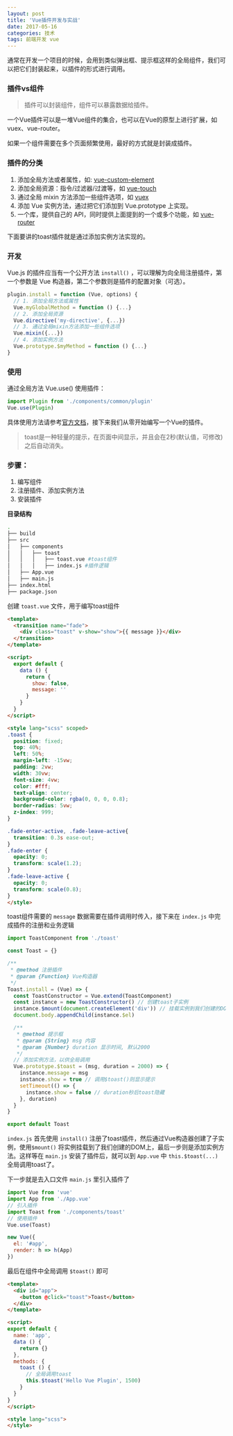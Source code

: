 ```yaml
---
layout: post
title: 'Vue插件开发与实战'
date: 2017-05-16
categories: 技术
tags: 前端开发 vue
---
```


通常在开发一个项目的时候，会用到类似弹出框、提示框这样的全局组件，我们可以把它们封装起来，以插件的形式进行调用。

### 插件vs组件

> 插件可以封装组件，组件可以暴露数据给插件。

一个Vue插件可以是一堆Vue组件的集合，也可以在Vue的原型上进行扩展，如 vuex、vue-router。

如果一个组件需要在多个页面频繁使用，最好的方式就是封装成插件。

### 插件的分类

1. 添加全局方法或者属性，如: [vue-custom-element](https://github.com/karol-f/vue-custom-element)
2. 添加全局资源：指令/过滤器/过渡等，如 [vue-touch](https://github.com/vuejs/vue-touch)
3. 通过全局 mixin 方法添加一些组件选项，如 [vuex](https://github.com/vuejs/vuex)
4. 添加 Vue 实例方法，通过把它们添加到 Vue.prototype 上实现。
5. 一个库，提供自己的 API，同时提供上面提到的一个或多个功能，如 [vue-router](https://github.com/vuejs/vue-router)

下面要讲的toast插件就是通过添加实例方法实现的。

### 开发

Vue.js 的插件应当有一个公开方法  `install()` ，可以理解为向全局注册插件，第一个参数是 Vue 构造器，第二个参数则是插件的配置对象（可选）。

```javascript
plugin.install = function (Vue, options) {
  // 1. 添加全局方法或属性
  Vue.myGlobalMethod = function () {...}
  // 2. 添加全局资源
  Vue.directive('my-directive', {...})
  // 3. 通过全局mixin方法添加一些组件选项
  Vue.mixin({...})
  // 4. 添加实例方法
  Vue.prototype.$myMethod = function () {...}
}
```

### 使用

通过全局方法 Vue.use() 使用插件：

```javascript
import Plugin from './components/common/plugin'
Vue.use(Plugin)
```

具体使用方法请参考[官方文档](https://cn.vuejs.org/v2/guide/plugins.html#使用插件)，接下来我们从零开始编写一个Vue的插件。

> toast是一种轻量的提示，在页面中间显示，并且会在2秒(默认值，可修改)之后自动消失。

### 步骤：

1. 编写组件
2. 注册插件、添加实例方法
3. 安装插件

**目录结构**

```bash
.
├── build
├── src
│   ├── components
│   │   ├── toast
│   │   │   ├── toast.vue #toast组件
│   │   │   ├── index.js #插件逻辑
│   ├── App.vue
│   ├── main.js
├── index.html
├── package.json
```

创建 `toast.vue` 文件，用于编写toast组件

```html
<template>
  <transition name="fade">
    <div class="toast" v-show="show">{{ message }}</div>
  </transition>
</template>

<script>
  export default {
    data () {
      return {
        show: false,
        message: ''
      }
    }
  }
</script>

<style lang="scss" scoped>
.toast {
  position: fixed;
  top: 40%;
  left: 50%;
  margin-left: -15vw;
  padding: 2vw;
  width: 30vw;
  font-size: 4vw;
  color: #fff;
  text-align: center;
  background-color: rgba(0, 0, 0, 0.8);
  border-radius: 5vw;
  z-index: 999;
}

.fade-enter-active, .fade-leave-active{
  transition: 0.3s ease-out;
}
.fade-enter {
  opacity: 0;
  transform: scale(1.2);
}
.fade-leave-active {
  opacity: 0;
  transform: scale(0.8);
}
</style>

```

toast组件需要的 `message` 数据需要在插件调用时传入，接下来在 `index.js` 中完成插件的注册和业务逻辑

```javascript
import ToastComponent from './toast'

const Toast = {}

/**
 * @method 注册插件
 * @param {Function} Vue构造器
 */
Toast.install = (Vue) => {
  const ToastConstructor = Vue.extend(ToastComponent)
  const instance = new ToastConstructor() // 创建toast子实例
  instance.$mount(document.createElement('div')) // 挂载实例到我们创建的DOM上
  document.body.appendChild(instance.$el)

  /**
   * @method 提示框
   * @param {String} msg 内容
   * @param {Number} duration 显示时间, 默认2000
   */
  // 添加实例方法，以供全局调用
  Vue.prototype.$toast = (msg, duration = 2000) => {
    instance.message = msg
    instance.show = true // 调用$toast()则显示提示
    setTimeout(() => {
      instance.show = false // duration秒后toast隐藏
    }, duration)
  }
}

export default Toast

```

`index.js` 首先使用 `install()` 注册了toast插件，然后通过Vue构造器创建了子实例，使用`$mount()` 将实例挂载到了我们创建的DOM上，最后一步则是添加实例方法。这样等在 `main.js` 安装了插件后，就可以到 `App.vue` 中 `this.$toast(...)` 全局调用toast了。

下一步就是去入口文件 `main.js` 里引入插件了

```javascript
import Vue from 'vue'
import App from './App.vue'
// 引入插件
import Toast from './components/toast'
// 使用插件
Vue.use(Toast)

new Vue({
  el: '#app',
  render: h => h(App)
})

```

最后在组件中全局调用 `$toast()` 即可

```html
<template>
  <div id="app">
    <button @click="toast">Toast</button>
  </div>
</template>

<script>
export default {
  name: 'app',
  data () {
    return {}
  },
  methods: {
    toast () {
      // 全局调用toast
      this.$toast('Hello Vue Plugin', 1500)
    }
  }
}
</script>

<style lang="scss">
</style>

```